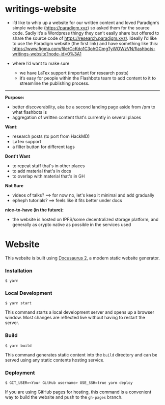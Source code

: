 # writings-website

* I’d like to whip up a website for our written content and loved Paradigm’s simple website (https://paradigm.xyz) so asked them for the source code. Sadly it’s a Wordpress thingy they can’t easily share but offered to share the source code of https://research.paradigm.xyz/. Ideally I’d like to use the Paradigm website (the first link) and have something like this: https://www.figma.com/file/CcKdo1C3ohGCmgTyWOWzVN/flashbots-writings-website?node-id=0%3A1

* where I’d want to make sure
  * we have LaTex support (important for research posts)
  * it’s easy for people within the Flashbots team to add content to it to streamline the publishing process.

---
**Purpose:**
- better discoverability, aka be a second landing page aside from /pm to what flashbots is
- aggregation of written content that's currently in several places

**Want:**
- research posts (to port from HackMD)
- LaTex support
- a filter button for different tags

**Dont't Want**
- to repeat stuff that's in other places
- to add material that's in docs
- to overlap with material that's in GH

**Not Sure**
- videos of talks? ==> for now no, let's keep it minimal and add gradually
- epheph tutorials? ==> feels like it fits better under docs

**nice-to-have (in the future):**
- the website is hosted on IPFS/some decentralized storage platform, and generally as crypto native as possible in the services used


# Website

This website is built using [Docusaurus 2](https://docusaurus.io/), a modern static website generator.

### Installation

```
$ yarn
```

### Local Development

```
$ yarn start
```

This command starts a local development server and opens up a browser window. Most changes are reflected live without having to restart the server.

### Build

```
$ yarn build
```

This command generates static content into the `build` directory and can be served using any static contents hosting service.

### Deployment

```
$ GIT_USER=<Your GitHub username> USE_SSH=true yarn deploy
```

If you are using GitHub pages for hosting, this command is a convenient way to build the website and push to the `gh-pages` branch.

